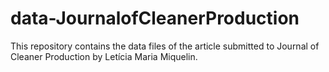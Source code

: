 # data-JournalofCleanerProduction
This repository contains the data files of the article submitted to Journal of Cleaner Production by Letícia Maria Miquelin.
